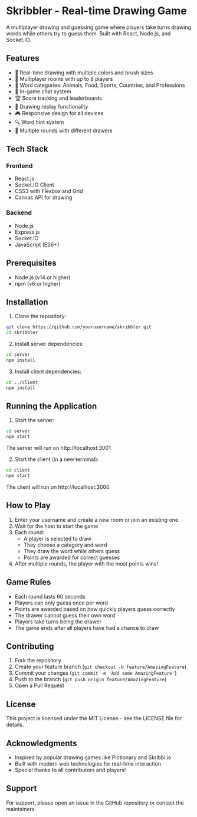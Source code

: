# Skribbler - Real-time Drawing Game

A multiplayer drawing and guessing game where players take turns drawing words while others try to guess them. Built with React, Node.js, and Socket.IO.

## Features

- 🎨 Real-time drawing with multiple colors and brush sizes
- 👥 Multiplayer rooms with up to 8 players
- 🎯 Word categories: Animals, Food, Sports, Countries, and Professions
- 💬 In-game chat system
- 🏆 Score tracking and leaderboards
- 🔄 Drawing replay functionality
- 🎮 Responsive design for all devices
- 🔍 Word hint system
- 🎲 Multiple rounds with different drawers

## Tech Stack

### Frontend
- React.js
- Socket.IO Client
- CSS3 with Flexbox and Grid
- Canvas API for drawing

### Backend
- Node.js
- Express.js
- Socket.IO
- JavaScript (ES6+)

## Prerequisites

- Node.js (v14 or higher)
- npm (v6 or higher)

## Installation

1. Clone the repository:
```bash
git clone https://github.com/yourusername/skribbler.git
cd skribbler
```

2. Install server dependencies:
```bash
cd server
npm install
```

3. Install client dependencies:
```bash
cd ../client
npm install
```

## Running the Application

1. Start the server:
```bash
cd server
npm start
```
The server will run on http://localhost:3001

2. Start the client (in a new terminal):
```bash
cd client
npm start
```
The client will run on http://localhost:3000

## How to Play

1. Enter your username and create a new room or join an existing one
2. Wait for the host to start the game
3. Each round:
   - A player is selected to draw
   - They choose a category and word
   - They draw the word while others guess
   - Points are awarded for correct guesses
4. After multiple rounds, the player with the most points wins!

## Game Rules

- Each round lasts 60 seconds
- Players can only guess once per word
- Points are awarded based on how quickly players guess correctly
- The drawer cannot guess their own word
- Players take turns being the drawer
- The game ends after all players have had a chance to draw

## Contributing

1. Fork the repository
2. Create your feature branch (`git checkout -b feature/AmazingFeature`)
3. Commit your changes (`git commit -m 'Add some AmazingFeature'`)
4. Push to the branch (`git push origin feature/AmazingFeature`)
5. Open a Pull Request

## License

This project is licensed under the MIT License - see the LICENSE file for details.

## Acknowledgments

- Inspired by popular drawing games like Pictionary and Skribbl.io
- Built with modern web technologies for real-time interaction
- Special thanks to all contributors and players!

## Support

For support, please open an issue in the GitHub repository or contact the maintainers.
